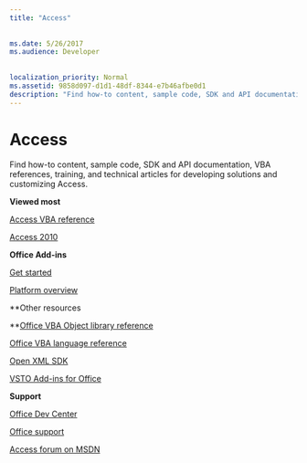 ```yaml
---
title: "Access"
  
  
ms.date: 5/26/2017
ms.audience: Developer
 
  
localization_priority: Normal
ms.assetid: 9858d097-d1d1-48df-8344-e7b46afbe0d1
description: "Find how-to content, sample code, SDK and API documentation, VBA references, training, and technical articles for developing solutions and customizing Access."
---
```


# Access

Find how-to content, sample code, SDK and API documentation, VBA references, training, and technical articles for developing solutions and customizing Access.
  
 **Viewed most**
  
[Access VBA reference](http://msdn.microsoft.com/library/0e9c6fa4-3289-4a13-b409-354c70129308%28Office.15%29.aspx)
  
[Access 2010](https://msdn.microsoft.com/en-us/library/office/ff604965%28v=office.14%29.aspx)
  
 **Office Add-ins**
  
[Get started](https://dev.office.com/getting-started/addins)
  
[Platform overview](https://msdn.microsoft.com/EN-US/library/office/jj220082.aspx)
  
 **Other resources
  
**[Office VBA Object library reference](http://msdn.microsoft.com/library/727c4e1c-e13c-7bac-e833-b1322607dfd3%28Office.15%29.aspx)
  
[Office VBA language reference](http://msdn.microsoft.com/library/9c1e8386-0309-c52c-856b-963220382eb8%28Office.15%29.aspx)
  
[Open XML SDK](http://msdn.microsoft.com/library/f6a9ae68-7989-4208-97f5-3c945137a0ab%28Office.15%29.aspx)
  
[VSTO Add-ins for Office](https://msdn.microsoft.com/en-us/library/jj620922.aspx)
  
 **Support**
  
[Office Dev Center](http://dev.office.com)
  
[Office support](https://support.office.com/)
  
[Access forum on MSDN](https://social.msdn.microsoft.com/Forums/office/en-US/home?forum=accessdev)
  

